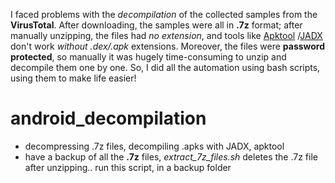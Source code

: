 I faced problems with the *decompilation* of the collected samples from the  **VirusTotal**. After downloading, the samples were all in __.7z__ format; after manually unzipping, the files had *no extension*, and tools like [Apktool](https://apktool.org/) /[JADX](https://github.com/skylot/jadx) don't work *without .dex/.apk* extensions. Moreover, the files were **password protected**, so manually it was hugely time-consuming to unzip and decompile them one by one. So, I did all the automation using bash scripts, using them to make life easier!

# android_decompilation
- decompressing .7z files, decompiling .apks with JADX, apktool
- have a backup of all the **.7z** files, *extract_7z_files.sh* deletes the .7z file after unzipping.. run this script, in a backup folder
